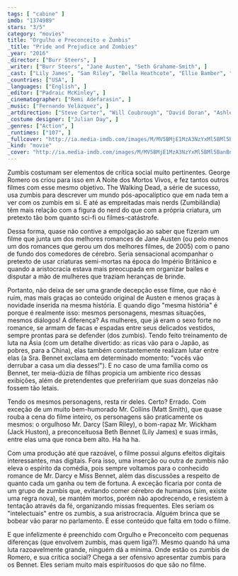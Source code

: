 ```yaml
---
tags: [ "cabine" ]
imdb: "1374989"
stars: "3/5"
category: "movies"
title: "Orgulho e Preconceito e Zumbis"
_title: "Pride and Prejudice and Zombies"
_year: "2016"
_director: ["Burr Steers", ]
_writer: ["Burr Steers", "Jane Austen", "Seth Grahame-Smith", ]
_cast: ["Lily James", "Sam Riley", "Bella Heathcote", "Ellie Bamber", "Millie Brady", "Suki Waterhouse", "Douglas Booth", "Sally Phillips", "Charles Dance", ]
_countries: ["USA", ]
_languages: ["English", ]
_editor: ["Padraic McKinley", ]
_cinematographer: ["Remi Adefarasin", ]
_music: ["Fernando Velázquez", ]
_artdirection: ["Steve Carter", "Will Coubrough", "David Doran", "Ashley Winter", ]
_costume designer: ["Julian Day", ]
_genres: ["Action", ]
_runtimes: ["107", ]
_fullcover: "http://ia.media-imdb.com/images/M/MV5BMjE1MzA3NzYxMl5BMl5BanBnXkFtZTgwMzQ0NDA5NzE@.jpg"
_kind: "movie"
_cover: "http://ia.media-imdb.com/images/M/MV5BMjE1MzA3NzYxMl5BMl5BanBnXkFtZTgwMzQ0NDA5NzE@._V1._SX94_SY140_.jpg"
---
```

Zumbis costumam ser elementos de crítica social muito pertinentes. George Romero os criou para isso em A Noite dos Mortos Vivos, e fez tantos outros filmes com esse mesmo objetivo. The Walking Dead, a série de sucesso, usa zumbis para descrever um mundo pós-apocalíptico que em nada tem a ver com os zumbis em si. E até as empreitadas mais nerds (Zumbilândia) têm mais relação com a figura do nerd do que com a própria criatura, um pretexto tão bom quanto sci-fi ou filmes-catástrofe.

Dessa forma, quase não contive a empolgação ao saber que fizeram um filme que junta um dos melhores romances de Jane Austen (ou pelo menos um dos romances que gerou um dos melhores filmes, de 2005) com o pano de fundo dos comedores de cérebro. Seria sensacional acompanhar o pretexto de usar criaturas semi-mortas na época do Império Britânico e quando a aristocracia estava mais preocupada em organizar bailes e disputar a mão de mulheres que traziam heranças de brinde.

Portanto, não deixa de ser uma grande decepção esse filme, que não é ruim, mas mais graças ao conteúdo original de Austen e menos graças à novidade inserida na mesma história. E quando digo "mesma história" é porque é realmente isso: mesmos personagens, mesmas situações, mesmos diálogos! A diferença? As mulheres, que já eram o sexo forte no romance, se armam de facas e espadas entre seus delicados vestidos, sempre prontas para se defender (dos zumbis). Tendo feito treinamento de luta na Ásia (com um detalhe divertido: as ricas vão para o Japão, as pobres, para a China), elas também constantemente realizam lutar entre elas (a Sra. Bennet exclama em determinado momento: "vocês vão derrubar a casa um dia desses!"). E no caso de uma família como os Bennet, ter meia-dúzia de filhas propicia um ambiente rico dessas exibições, além de pretendentes que prefeririam que suas donzelas não fossem tão letais.

Tendo os mesmos personagens, resta rir deles. Certo? Errado. Com exceção de um muito bem-humorado Mr. Collins (Matt Smith), que quase rouba a cena do filme inteiro, os personagens são praticamente os mesmos: o orgulhoso Mr. Darcy (Sam Riley), o bom-rapaz Mr. Wickham (Jack Huston), a preconceituosa Beth Bennet (Lily James) e suas irmãs, entre elas uma que ronca bem alto. Ha ha ha.

Com uma produção até que razoável, o filme possui alguns efeitos digitais interessantes, mas digitais. Fora isso, uma inserção ou outra de zumbis não eleva o espírito da comédia, pois sempre voltamos para o conhecido romance de Mr. Darcy e Miss Bennet, além das discussões a respeito de quanto cada um ganha ou tem de fortuna. A exceção ficaria por conta de um grupo de zumbis que, evitando comer cérebro de humanos (sim, existe uma regra nova), se mantém mortos, porém não apodrecendo, e resistem à tentação através da fé, organizando missas frequentes. Eles seriam os "intelectuais" entre os zumbis, a sua aristrocracia. Alguém brinca que se bobear vão parar no parlamento. É esse conteúdo que falta em todo o filme.

E que infelizmente é preenchido com Orgulho e Preconceito com pequenas diferenças (que envolvem zumbis, mas quem liga?). Mesmo quando há uma luta razoavelmente grande, ninguém dá a mínima. Onde estão os zumbis de Romero, e sua crítica social? Chega a ser ofensivo apresentar zumbis para os Bennet. Eles seriam muito mais espirituosos do que são no filme.
